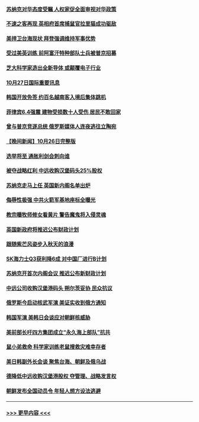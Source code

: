 #### [苏纳克对华态度受瞩 人权家促全面审视对华政策](../pages/prog202/a103561355.md?t=10272250) 
#### [不速之客再现 英相府首席捕鼠官拉里猫成功驱敌](../pages/prog202/a103561267.md?t=10272250) 
#### [美捍卫台海现状 拜登强调维持军事优势](../pages/prog202/a103561332.md?t=10272250) 
#### [受过美英训练 前阿富汗特种部队士兵被普京招募](../pages/prog202/a103561246.md?t=10272250) 
#### [芝大科学家造出全新导体 或颠覆电子行业](../pages/prog202/a103561257.md?t=10272250) 
#### [10月27日国际重要讯息](../pages/prog202/a103561216.md?t=10272250) 
#### [韩国开放免签 约百名越南客入境后集体跳机](../pages/prog202/a103561187.md?t=10272250) 
#### [菲律宾6.4强震 建物受损数十人受伤 居民不敢回家](../pages/prog202/a103561131.md?t=10272250) 
#### [曾与普京竞逐总统 俄罗斯媒体人连夜逃往立陶宛](../pages/prog202/a103561097.md?t=10272250) 
#### [【晚间新闻】10月26日完整版](../pages/prog202/a103560964.md?t=10272250) 
#### [选举将至 通胀利剑会刺向谁](../pages/prog202/a103560843.md?t=10272250) 
#### [被夺战略红利 中远收购汉堡码头25%股权](../pages/prog202/a103560835.md?t=10272250) 
#### [苏纳克走马上任 英国新内阁名单出炉](../pages/prog202/a103560833.md?t=10272250) 
#### [侮辱性极强 中共火箭军基地座标全曝光](../pages/prog202/a103560841.md?t=10272250) 
#### [教宗曝牧师修女看黄片 警告魔鬼将入侵灵魂](../pages/prog202/a103560714.md?t=10272250) 
#### [英国新政府将推迟公布财政计划](../pages/prog202/a103560626.md?t=10272250) 
#### [跟随紫芒风姿步入秋天的浪漫](../pages/prog202/a103560614.md?t=10272250) 
#### [SK海力士Q3获利降6成 对中国厂进行B计划](../pages/prog202/a103560602.md?t=10272250) 
#### [苏纳克开首次内阁会议 推迟公布新财政计划](../pages/prog202/a103560608.md?t=10272250) 
#### [中远公司收购汉堡港码头 朔尔茨妥协 民众抗议](../pages/prog202/a103560600.md?t=10272250) 
#### [俄罗斯今启动核武军演 美证实收到俄方通知](../pages/prog202/a103560596.md?t=10272250) 
#### [韩国军演 美韩日会谈应对朝鲜核威胁](../pages/prog202/a103560598.md?t=10272250) 
#### [美前部长吁四方集团成立“永久海上部队”抗共](../pages/prog202/a103560452.md?t=10272250) 
#### [鼠小弟救命 科学家训练老鼠搜救灾难幸存者](../pages/prog202/a103560342.md?t=10272250) 
#### [美日韩副外长会谈 聚焦台海、朝鲜及俄乌战](../pages/prog202/a103560437.md?t=10272250) 
#### [德降低中远收购汉堡港股权 夺管理、战略发言权](../pages/prog202/a103560408.md?t=10272250) 
#### [朝鲜发布全国动员令 年轻人想方设法逃避](../pages/prog202/a103560336.md?t=10272250) 

----
#### [ >>> 更早内容 <<< ](../indexes/prog202-earlier.md)
